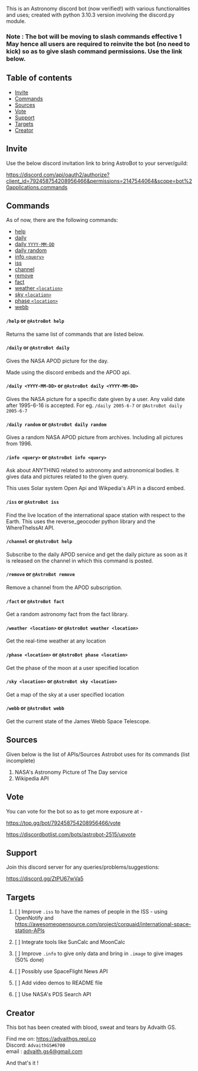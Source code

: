 This is an Astronomy discord bot (now verified!) with various functionalities and uses; created with python 3.10.3 version involving the discord.py module. 

### Note : The bot will be moving to slash commands effective 1 May hence all users are required to reinvite the bot (no need to kick) so as to give slash command permissions. Use the link below.


## Table of contents
* [Invite](#Invite)
* [Commands](#Commands)
* [Sources](#Sources)
* [Vote](#Vote)
* [Support](#Support)
* [Targets](#Targets)
* [Creator](#Creator)



## Invite

Use the below discord invitation link to bring AstroBot to your server/guild:

https://discord.com/api/oauth2/authorize?client_id=792458754208956466&permissions=2147544064&scope=bot%20applications.commands


## Commands
As of now, there are the following commands:
* [help](#help-or-astrobot-help)
* [daily](#daily-or-astrobot-daily)
* [daily `YYYY-MM-DD`](#daily-yyyy-mm-dd-or-astrobot-daily-yyyy-mm-dd)
* [daily random](#daily-random-or-astrobot-daily-random)
* [info `<query>`](#info-query-or-astrobot-info-query)
* [iss ](#iss-or-astrobot-iss)
* [channel](#channel-or-astrobot-channel)
* [remove](#remove-or-astrobot-remove)
* [fact](#fact-or-astrobot-fact)
* [weather `<location>`](#weather-location-or-astrobot-weather-location)
* [sky `<location>`](#sky-location-or-astrobot-sky-location)
* [phase `<location>`](#phase-location-astrobot-phase-location)
* [webb](#webb-or-astrobot-webb)

#### `/help` or `@AstroBot help`
Returns the same list of commands that are listed below.

#### `/daily` or `@AstroBot daily`
Gives the NASA APOD picture for the day. 

Made using the discord embeds and the APOD api.

#### `/daily <YYYY-MM-DD>` or `@AstroBot daily <YYYY-MM-DD>`
Gives the NASA picture for a specific date given by a user. Any valid date after 1995-6-16 is accepted.
For eg. `/daily 2005-6-7` or `@AstroBot daily 2005-6-7`

#### `/daily random` or `@AstroBot daily random`
Gives a random NASA APOD picture from archives. Including all pictures from 1996.

#### `/info <query>` or `@AstroBot info <query>`
Ask about ANYTHING related to astronomy and astronomical bodies. It gives data and pictures related to the given query.

This uses Solar system Open Api and Wikpedia's API in a discord embed.

#### `/iss` or `@AstroBot iss`
Find the live location of the international space station with respect to the Earth.
This uses the reverse_geocoder python library and the WhereTheIssAt API.
#### `/channel` or `@AstroBot help`
Subscribe to the daily APOD service and get the daily picture as soon as it is released on the channel in which this command is posted.

#### `/remove` or `@AstroBot remove`
Remove a channel from the APOD subscription.

#### `/fact` or `@AstroBot fact`
Get a random astronomy fact from the fact library.

#### `/weather <location>` or `@AstroBot weather <location>`
Get the real-time weather at any location

#### `/phase <location>` or `@AstroBot phase <location>`
Get the phase of the moon at a user specified location

#### `/sky <location>` or `@AstroBot sky <location>`
Get a map of the sky at a user specified location

#### `/webb` or `@AstroBot webb`
Get the current state of the James Webb Space Telescope.
## Sources

Given below is the list of APIs/Sources Astrobot uses for its commands (list incomplete)

1. NASA's Astronomy Picture of The Day service
2. Wikipedia API

## Vote

You can vote for the bot so as to get more exposure at - 

https://top.gg/bot/792458754208956466/vote

https://discordbotlist.com/bots/astrobot-2515/upvote

## Support

Join this discord server for any queries/problems/suggestions:
 
https://discord.gg/ZtPU67wVa5

## Targets
1. [ ] Improve `.iss` to have the names of people in the ISS - using OpenNotify and https://awesomeopensource.com/project/corquaid/international-space-station-APIs

2. [ ] Integrate tools like SunCalc and MoonCalc

3. [ ] Improve `.info` to give only data and bring in `.image` to give images (50% done)

4. [ ] Possibly use SpaceFlight News API

5. [ ] Add video demos to README file

6. [ ] Use NASA's PDS Search API

## Creator

This bot has been created with blood, sweat and tears by Advaith GS.

Find me on: https://advaithgs.repl.co <br>
Discord: `AdvaithGS#6700` <br>
email : advaith.gs4@gmail.com <br>


And that's it !
